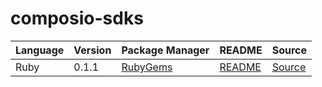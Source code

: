 # composio-sdks

|Language|Version|Package Manager|README|Source|
|-|-|-|-|-|
|Ruby|0.1.1|[RubyGems](https://rubygems.org/gems/composio/versions/0.1.1)|[README](https://github.com/konfig-dev/composio-sdks/tree/HEAD/ruby#readme)|[Source](https://github.com/konfig-dev/composio-sdks/tree/HEAD/ruby)|